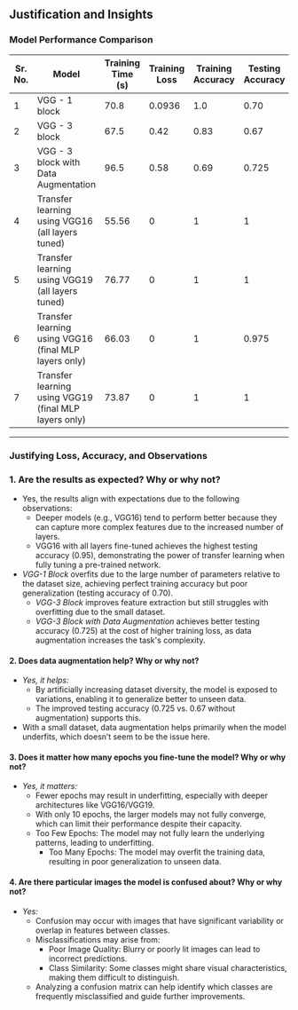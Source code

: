 ## Justification and Insights

### Model Performance Comparison

| Sr. No. | Model                                                    | Training Time (s) | Training Loss | Training Accuracy | Testing Accuracy | Number of Parameters       |
|---------|----------------------------------------------------------|-------------------|---------------|-------------------|-------------------|----------------------------|
| 1       | VGG - 1 block                                            | 70.8             | 0.0936        | 1.0               | 0.70              | 51,381,377                |
| 2       | VGG - 3 block                                            | 67.5             | 0.42          | 0.83              | 0.67              | 12,938,561                |
| 3       | VGG - 3 block with Data Augmentation                     | 96.5             | 0.58          | 0.69              | 0.725             | 12,938,561                |
| 4       | Transfer learning using VGG16 (all layers tuned)         | 55.56            | 0           | 1              | 1               | 134,268,738              |
| 5       | Transfer learning using VGG19 (all layers tuned)         | 76.77             | 0          | 1               | 1               | 139,578,434              |
| 6       | Transfer learning using VGG16 (final MLP layers only)    | 66.03              | 0           | 1               | 0.975               | 119,554,050              |
| 7       | Transfer learning using VGG19 (final MLP layers only)    | 73.87              | 0           | 1              | 1              | 119,554,050              |

---


### Justifying Loss, Accuracy, and Observations

### 1. Are the results as expected? Why or why not?
- Yes, the results align with expectations due to the following observations:
  - Deeper models (e.g., VGG16) tend to perform better because they can capture more complex features due to the increased number of layers.
  - VGG16 with all layers fine-tuned achieves the highest testing accuracy (0.95), demonstrating the power of transfer learning when fully tuning a pre-trained network.
- *VGG-1 Block* overfits due to the large number of parameters relative to the dataset size, achieving perfect training accuracy but poor generalization (testing accuracy of 0.70).
  - *VGG-3 Block* improves feature extraction but still struggles with overfitting due to the small dataset.
  - *VGG-3 Block with Data Augmentation* achieves better testing accuracy (0.725) at the cost of higher training loss, as data augmentation increases the task's complexity.


#### 2. Does data augmentation help? Why or why not?
- *Yes, it helps:*
  - By artificially increasing dataset diversity, the model is exposed to variations, enabling it to generalize better to unseen data.
  - The improved testing accuracy (0.725 vs. 0.67 without augmentation) supports this.
- With a small dataset, data augmentation helps primarily when the model underfits, which doesn’t seem to be the issue here.

#### 3. Does it matter how many epochs you fine-tune the model? Why or why not?
- *Yes, it matters:*
  - Fewer epochs may result in underfitting, especially with deeper architectures like VGG16/VGG19.
  - With only 10 epochs, the larger models may not fully converge, which can limit their performance despite their capacity.
  - Too Few Epochs: The model may not fully learn the underlying patterns, leading to underfitting.
    - Too Many Epochs: The model may overfit the training data, resulting in poor generalization to unseen data.


#### 4. Are there particular images the model is confused about? Why or why not?
- *Yes:*
  - Confusion may occur with images that have significant variability or overlap in features between classes.
  - Misclassifications may arise from:
    - Poor Image Quality: Blurry or poorly lit images can lead to incorrect predictions.
    - Class Similarity: Some classes might share visual characteristics, making them difficult to distinguish.
  - Analyzing a confusion matrix can help identify which classes are frequently misclassified and guide further improvements.